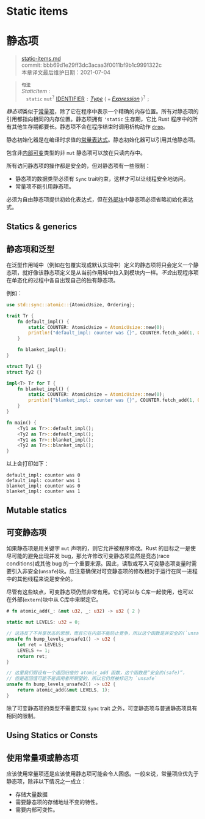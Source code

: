 # Static items
# 静态项

>[static-items.md](https://github.com/rust-lang/reference/blob/master/src/items/static-items.md)\
>commit: bbb69d1e29ff3dc3acaa3f0011bf9b1c9991322c \
>本章译文最后维护日期：2021-07-04

> **<sup>句法</sup>**\
> _StaticItem_ :\
> &nbsp;&nbsp; `static` `mut`<sup>?</sup> [IDENTIFIER] `:` [_Type_]
>              ( `=` [_Expression_] )<sup>?</sup> `;`

*静态项*类似于[常量项][constant]，除了它在程序中表示一个精确的内存位置。所有对静态项的引用都指向相同的内存位置。静态项拥有 `'static` 生存期，它比 Rust 程序中的所有其他生存期都要长。静态项不会在程序结束时调用析构动作 [`drop`]。

静态初始化器是在编译时求值的[常量表达式][constant expression]。静态初始化器可以引用其他静态项。

包含非[内部可变][interior mutable]类型的非 `mut` 静态项可以放在只读内存中。

所有访问静态项的操作都是安全的，但对静态项有一些限制：

* 静态项的数据类型必须有 `Sync` trait约束，这样才可以让线程安全地访问。
* 常量项不能引用静态项。

必须为自由静态项提供初始化表达式，但在[外部块][external block]中静态项必须省略初始化表达式。

## Statics & generics
## 静态项和泛型
在泛型作用域中（例如在包覆实现或默认实现中）定义的静态项将只会定义一个静态项，就好像该静态项定义是从当前作用域中拉入到模块内一样。*不会*出现程序项在单态化的过程中各自出现自己的独有静态项。

例如：

```rust
use std::sync::atomic::{AtomicUsize, Ordering};

trait Tr {
    fn default_impl() {
        static COUNTER: AtomicUsize = AtomicUsize::new(0);
        println!("default_impl: counter was {}", COUNTER.fetch_add(1, Ordering::Relaxed));
    }

    fn blanket_impl();
}

struct Ty1 {}
struct Ty2 {}

impl<T> Tr for T {
    fn blanket_impl() {
        static COUNTER: AtomicUsize = AtomicUsize::new(0);
        println!("blanket_impl: counter was {}", COUNTER.fetch_add(1, Ordering::Relaxed));
    }
}

fn main() {
    <Ty1 as Tr>::default_impl();
    <Ty2 as Tr>::default_impl();
    <Ty1 as Tr>::blanket_impl();
    <Ty2 as Tr>::blanket_impl();
}
```

以上会打印如下：

```text
default_impl: counter was 0
default_impl: counter was 1
blanket_impl: counter was 0
blanket_impl: counter was 1
```

## Mutable statics
## 可变静态项

如果静态项是用关键字 `mut` 声明的，则它允许被程序修改。Rust 的目标之一是使尽可能的避免出现并发 bug，那允许修改可变静态项显然是竞态(race conditions)或其他 bug 的一个重要来源。因此，读取或写入可变静态项变量时需要引入非安全(`unsafe`)块。应注意确保对可变静态项的修改相对于运行在同一进程中的其他线程来说是安全的。

尽管有这些缺点，可变静态项仍然非常有用。它们可以与 C库一起使用，也可以在外部(`extern`)块中从 C库中来绑定它。

```rust
# fn atomic_add(_: &mut u32, _: u32) -> u32 { 2 }

static mut LEVELS: u32 = 0;

// 这违反了不共享状态的思想，而且它在内部不能防止竞争，所以这个函数是非安全的(`unsafe`)
unsafe fn bump_levels_unsafe1() -> u32 {
    let ret = LEVELS;
    LEVELS += 1;
    return ret;
}

// 这里我们假设有一个返回旧值的 atomic_add 函数，这个函数是“安全的(safe)”，
// 但是返回值可能不是调用者所期望的，所以它仍然被标记为 `unsafe`
unsafe fn bump_levels_unsafe2() -> u32 {
    return atomic_add(&mut LEVELS, 1);
}
```

除了可变静态项的类型不需要实现 `Sync` trait 之外，可变静态项与普通静态项具有相同的限制。

## Using Statics or Consts
## 使用常量项或静态项

应该使用常量项还是应该使用静态项可能会令人困惑。一般来说，常量项应优先于静态项，除非以下情况之一成立：

* 存储大量数据
* 需要静态项的存储地址不变的特性。
* 需要内部可变性。

[constant]: constant-items.md
[`drop`]: ../destructors.md
[constant expression]: ../const_eval.md#constant-expressions
[external block]: external-blocks.md
[interior mutable]: ../interior-mutability.md
[IDENTIFIER]: ../identifiers.md
[_Type_]: ../types.md#type-expressions
[_Expression_]: ../expressions.md

<!-- 2021-1-17-->
<!-- checked -->

